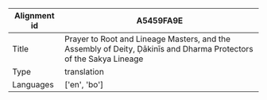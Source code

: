 |Alignment id | A5459FA9E
| --- | --- 
|Title | Prayer to Root and Lineage Masters, and the Assembly of Deity, Ḍākinīs and Dharma Protectors of the Sakya Lineage 
|Type | translation
|Languages | ['en', 'bo']